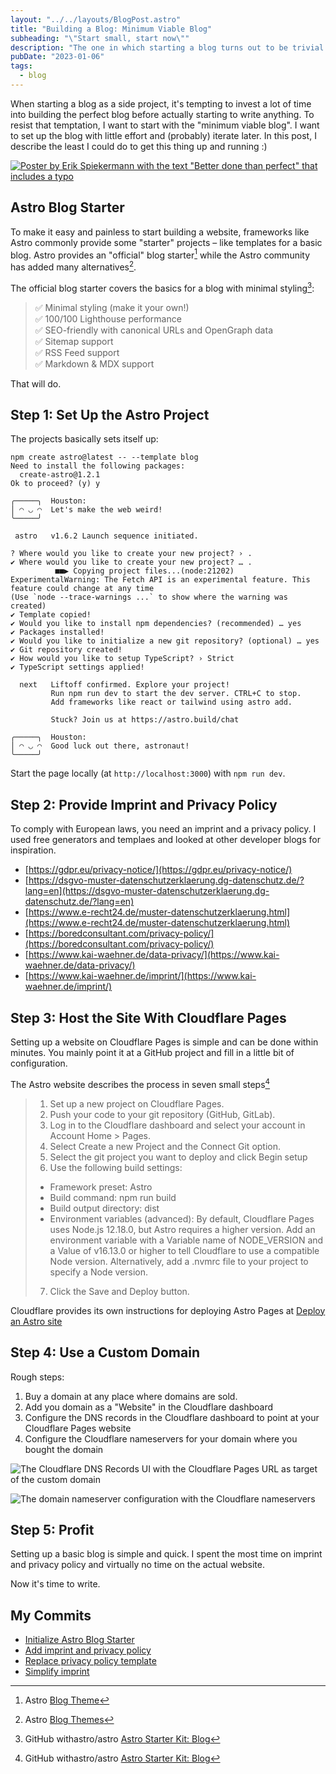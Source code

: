 ```yaml
---
layout: "../../layouts/BlogPost.astro"
title: "Building a Blog: Minimum Viable Blog"
subheading: "\"Start small, start now\""
description: "The one in which starting a blog turns out to be trivial."
pubDate: "2023-01-06"
tags:
  - blog
---
```


When starting a blog as a side project, it's tempting to invest a lot of time into building the perfect blog before actually starting to write anything.
To resist that temptation, I want to start with the "minimum viable blog".
I want to set up the blog with little effort and (probably) iterate later.
In this post, I describe the least I could do to get this thing up and running :)

[![Poster by Erik Spiekermann with the text "Better done than perfect" that includes a typo](/betterdone_rev8.jpg#centered_bordered)](https://shop.p98a.com/collections/posters/products/p98a-better-done-than-perfct-7th-edition)

## Astro Blog Starter

To make it easy and painless to start building a website, frameworks like Astro commonly provide some "starter" projects – like templates for a basic blog.
Astro provides an "official" blog starter[^1] while the Astro community has added many alternatives[^2].

[^1]: Astro [Blog Theme](https://astro.build/themes/details/blog/)
[^2]: Astro [Blog Themes](https://astro.build/themes/blog/)

The official blog starter covers the basics for a blog with minimal styling[^3]:
> ✅ Minimal styling (make it your own!)  
> ✅ 100/100 Lighthouse performance  
> ✅ SEO-friendly with canonical URLs and OpenGraph data  
> ✅ Sitemap support  
> ✅ RSS Feed support  
> ✅ Markdown & MDX support

[^3]: GitHub withastro/astro [Astro Starter Kit: Blog](https://github.com/withastro/astro/tree/main/examples/blog)

That will do.

## Step 1: Set Up the Astro Project

The projects basically sets itself up:

```
npm create astro@latest -- --template blog
Need to install the following packages:
  create-astro@1.2.1
Ok to proceed? (y) y

╭─────╮  Houston:
│ ◠ ◡ ◠  Let's make the web weird!
╰─────╯

 astro   v1.6.2 Launch sequence initiated.

? Where would you like to create your new project? › .
✔ Where would you like to create your new project? … .
          ■■▶ Copying project files...(node:21202) ExperimentalWarning: The Fetch API is an experimental feature. This feature could change at any time
(Use `node --trace-warnings ...` to show where the warning was created)
✔ Template copied!
✔ Would you like to install npm dependencies? (recommended) … yes
✔ Packages installed!
✔ Would you like to initialize a new git repository? (optional) … yes
✔ Git repository created!
✔ How would you like to setup TypeScript? › Strict
✔ TypeScript settings applied!

  next   Liftoff confirmed. Explore your project!
         Run npm run dev to start the dev server. CTRL+C to stop.
         Add frameworks like react or tailwind using astro add.

         Stuck? Join us at https://astro.build/chat

╭─────╮  Houston:
│ ◠ ◡ ◠  Good luck out there, astronaut!
╰─────╯
```

Start the page locally (at `http://localhost:3000`) with `npm run dev`.

## Step 2: Provide Imprint and Privacy Policy

To comply with European laws, you need an imprint and a privacy policy.
I used free generators and templaes and looked at other developer blogs for inspiration.

- [https://gdpr.eu/privacy-notice/](https://gdpr.eu/privacy-notice/)
- [https://dsgvo-muster-datenschutzerklaerung.dg-datenschutz.de/?lang=en](https://dsgvo-muster-datenschutzerklaerung.dg-datenschutz.de/?lang=en)
- [https://www.e-recht24.de/muster-datenschutzerklaerung.html](https://www.e-recht24.de/muster-datenschutzerklaerung.html)
- [https://boredconsultant.com/privacy-policy/](https://boredconsultant.com/privacy-policy/)
- [https://www.kai-waehner.de/data-privacy/](https://www.kai-waehner.de/data-privacy/)
- [https://www.kai-waehner.de/imprint/](https://www.kai-waehner.de/imprint/)

## Step 3: Host the Site With Cloudflare Pages

Setting up a website on Cloudflare Pages is simple and can be done within minutes.
You mainly point it at a GitHub project and fill in a little bit of configuration.

The Astro website describes the process in seven small steps[^3]
> 1. Set up a new project on Cloudflare Pages.
> 2. Push your code to your git repository (GitHub, GitLab).
> 3. Log in to the Cloudflare dashboard and select your account in Account Home > Pages.
> 4. Select Create a new Project and the Connect Git option.
> 5. Select the git project you want to deploy and click Begin setup
> 6. Use the following build settings:
>   - Framework preset: Astro
>   - Build command: npm run build
>   - Build output directory: dist
>   - Environment variables (advanced): By default, Cloudflare Pages uses Node.js 12.18.0, 
> but Astro requires a higher version. Add an environment variable with a Variable name of 
> NODE_VERSION and a Value of v16.13.0 or higher to tell Cloudflare to use a compatible 
> Node version. Alternatively, add a .nvmrc file to your project to specify a Node version.
> 7. Click the Save and Deploy button.

[^3]: Astro Docs [How to deploy a site with Git] (https://docs.astro.build/en/guides/deploy/cloudflare/#how-to-deploy-a-site-with-git)

Cloudflare provides its own instructions for deploying Astro Pages at [Deploy an Astro site](https://developers.cloudflare.com/pages/framework-guides/astro)

## Step 4: Use a Custom Domain

Rough steps:

1. Buy a domain at any place where domains are sold.
2. Add you domain as a "Website" in the Cloudflare dashboard
3. Configure the DNS records in the Cloudflare dashboard to point at your Cloudflare Pages website
4. Configure the Cloudflare nameservers for your domain where you bought the domain

![The Cloudflare DNS Records UI with the Cloudflare Pages URL as target of the custom domain](/cloudflare_dns_records.png#centered)

![The domain nameserver configuration with the Cloudflare nameservers](/domain_nameserver.png#centered)

## Step 5: Profit

Setting up a basic blog is simple and quick.
I spent the most time on imprint and privacy policy and virtually no time on the actual website.

Now it's time to write.

## My Commits

- [Initialize Astro Blog Starter](https://github.com/philipschm1tt/website/commit/775e44c59e9e0d2e8e6184b5dd0486dfa0e3d941)
- [Add imprint and privacy policy](https://github.com/philipschm1tt/website/commit/8a3d05b38e3d98b6f14c797c0488bda5272efc2e)
- [Replace privacy policy template](https://github.com/philipschm1tt/website/commit/755c2e0be9d92c3eb66031ac2d4f9f6200578cfd)
- [Simplify imprint](https://github.com/philipschm1tt/website/commit/438f288314ffe6c503fc07029c6d6280efc22933)
